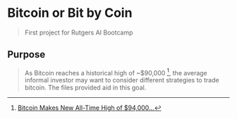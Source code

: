 # Bitcoin or Bit by Coin
>First project for Rutgers AI Bootcamp
## Purpose
> As Bitcoin reaches a historical high of ~$90,000 [^1], the average informal investor may want to consider different strategies to trade bitcoin. The files provided aid in this goal. 
[^1]:[Bitcoin Makes New All-Time High of $94,000...](https://www.coindesk.com/markets/2024/11/19/bitcoin-makes-new-all-time-high-of-93500-as-etf-options-go-live/)
